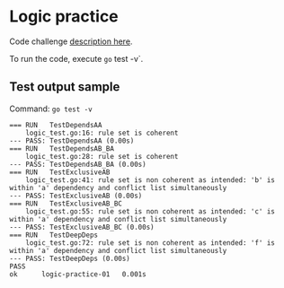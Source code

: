 # Logic practice

Code challenge [description here](./DESCRIPTION.md).

To run the code, execute `go` test -v`.

## Test output sample

Command: `go test -v`

```log
=== RUN   TestDependsAA
    logic_test.go:16: rule set is coherent
--- PASS: TestDependsAA (0.00s)
=== RUN   TestDependsAB_BA
    logic_test.go:28: rule set is coherent
--- PASS: TestDependsAB_BA (0.00s)
=== RUN   TestExclusiveAB
    logic_test.go:41: rule set is non coherent as intended: 'b' is within 'a' dependency and conflict list simultaneously
--- PASS: TestExclusiveAB (0.00s)
=== RUN   TestExclusiveAB_BC
    logic_test.go:55: rule set is non coherent as intended: 'c' is within 'a' dependency and conflict list simultaneously
--- PASS: TestExclusiveAB_BC (0.00s)
=== RUN   TestDeepDeps
    logic_test.go:72: rule set is non coherent as intended: 'f' is within 'a' dependency and conflict list simultaneously
--- PASS: TestDeepDeps (0.00s)
PASS
ok  	logic-practice-01	0.001s

```